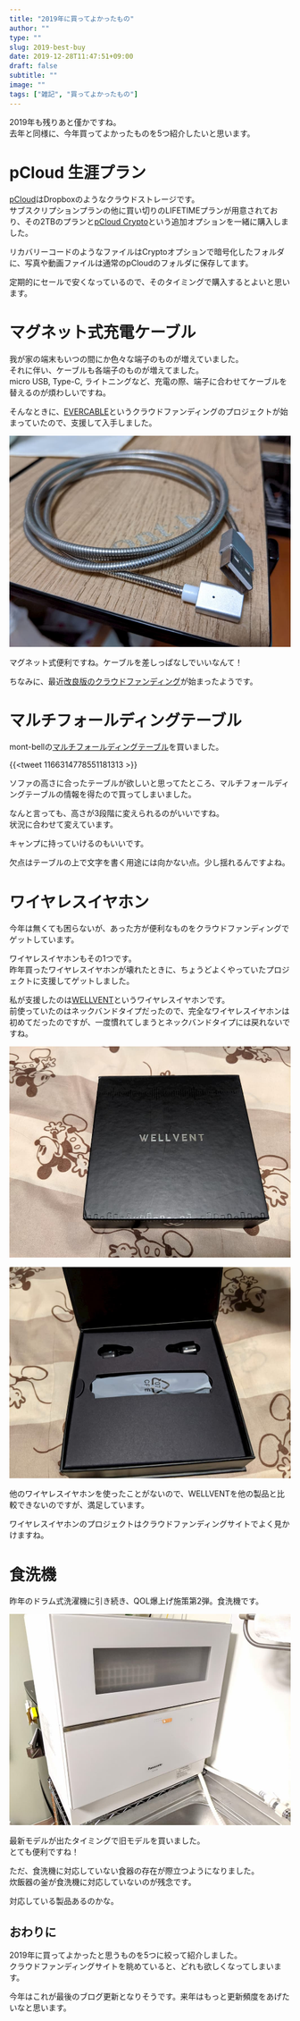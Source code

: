 ```yaml
---
title: "2019年に買ってよかったもの"
author: ""
type: ""
slug: 2019-best-buy
date: 2019-12-28T11:47:51+09:00
draft: false
subtitle: ""
image: ""
tags: ["雑記", "買ってよかったもの"]
---
```


2019年も残りあと僅かですね。  
去年と同様に、今年買ってよかったものを5つ紹介したいと思います。  


# pCloud 生涯プラン

[pCloud](https://www.pcloud.com/)はDropboxのようなクラウドストレージです。  
サブスクリプションプランの他に買い切りのLIFETIMEプランが用意されており、その2TBのプランと[pCloud Crypto](https://www.pcloud.com/encrypted-cloud-storage.html)という追加オプションを一緒に購入しました。  

リカバリーコードのようなファイルはCryptoオプションで暗号化したフォルダに、写真や動画ファイルは通常のpCloudのフォルダに保存してます。  

定期的にセールで安くなっているので、そのタイミングで購入するとよいと思います。  


# マグネット式充電ケーブル

我が家の端末もいつの間にか色々な端子のものが増えていました。  
それに伴い、ケーブルも各端子のものが増えてました。  
micro USB, Type-C, ライトニングなど、充電の際、端子に合わせてケーブルを替えるのが煩わしいですね。  

そんなときに、[EVERCABLE](https://www.makuake.com/project/anchor-cable/)というクラウドファンディングのプロジェクトが始まっていたので、支援して入手しました。  

![evercable](./evercable.jpg)

マグネット式便利ですね。ケーブルを差しっぱなしでいいなんて！  

ちなみに、最近[改良版のクラウドファンディング](https://www.makuake.com/project/blisslead/)が始まったようです。  


# マルチフォールディングテーブル

mont-bellの[マルチフォールディングテーブル](https://webshop.montbell.jp/goods/disp.php?product_id=1122635)を買いました。  

{{<tweet 1166314778551181313 >}}

ソファの高さに合ったテーブルが欲しいと思ってたところ、マルチフォールディングテーブルの情報を得たので買ってしまいました。  

なんと言っても、高さが3段階に変えられるのがいいですね。  
状況に合わせて変えています。  

キャンプに持っていけるのもいいです。  

欠点はテーブルの上で文字を書く用途には向かない点。少し揺れるんですよね。  


# ワイヤレスイヤホン

今年は無くても困らないが、あった方が便利なものをクラウドファンディングでゲットしています。  

ワイヤレスイヤホンもその1つです。  
昨年買ったワイヤレスイヤホンが壊れたときに、ちょうどよくやっていたプロジェクトに支援してゲットしました。  

私が支援したのは[WELLVENT](https://www.makuake.com/project/wellvent/)というワイヤレスイヤホンです。  
前使っていたのはネックバンドタイプだったので、完全なワイヤレスイヤホンは初めてだったのですが、一度慣れてしまうとネックバンドタイプには戻れないですね。  

![wellvent1](./wellvent1.jpg)

![wellvent2](./wellvent2.jpg)

他のワイヤレスイヤホンを使ったことがないので、WELLVENTを他の製品と比較できないのですが、満足しています。  

ワイヤレスイヤホンのプロジェクトはクラウドファンディングサイトでよく見かけますね。  


# 食洗機

昨年のドラム式洗濯機に引き続き、QOL爆上げ施策第2弾。食洗機です。  

![食洗機](./dishwashing.jpg)

最新モデルが出たタイミングで旧モデルを買いました。  
とても便利ですね！  

ただ、食洗機に対応していない食器の存在が際立つようになりました。  
炊飯器の釜が食洗機に対応していないのが残念です。  

対応している製品あるのかな。  


## おわりに

2019年に買ってよかったと思うものを5つに絞って紹介しました。  
クラウドファンディングサイトを眺めていると、どれも欲しくなってしまいます。  

今年はこれが最後のブログ更新となりそうです。来年はもっと更新頻度をあげたいなと思います。  

